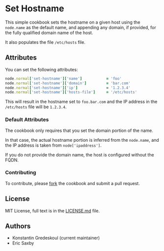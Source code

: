 # Set Hostname

This simple cookbook sets the hostname on a given host using the `node.name` as the default name, and appending any domain, if provided, for the fully qualified domain name of the host.

It also populates the file `/etc/hosts` file.

## Attributes

You can set the following attributes:

```ruby
node.normal['set-hostname']['name']           = 'foo' 
node.normal['set-hostname']['domain']         = 'bar.com'
node.normal['set-hostname']['ip']             = '1.2.3.4'
node.normal['set-hostname']['hosts-file']     = '/etc/hosts' 
```

This will result in the hostname set to `foo.bar.com` and the IP address in the `/etc/hosts` file will be `1.2.3.4`. 

### Default Attributes

The cookbook only requires that you set the domain portion of the name. 

In that case, the actual hostname portion is inferred from the `node.name`, and the IP address is taken from `node['ipaddress']`.

If you do not provide the domain name, the host is configured without the FQDN.

### Contributing

To contribute, please [fork](https://github.com/kigster/set-hostname-cookbook/fork) the cookbook and submit a pull request.

## License

MIT License, full text is in the [LICENSE.md](LICENSE.md) file.

## Authors

 * Konstantin Gredeskoul (current maintainer)
 * Eric Saxby
